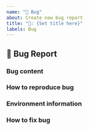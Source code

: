 ```yaml
---
name: "🐛 Bug"
about: Create new bug report
title: "🐛: {Set title here}"
labels: Bug
---
```


## :bug: Bug Report

### Bug content <!-- [required] -->

<!--
Describe bug content here.
-->

### How to reproduce bug <!-- [required] -->

<!--
Describe how to reproduce bug here in text, and if possible, attach images, videos, etc.
-->

### Environment information <!-- [optional] -->

<!--
Describe environment information such as OS version you are using here.
-->

### How to fix bug <!-- [optional] -->

<!--
If you know how to fix the bug please write it here.
-->
